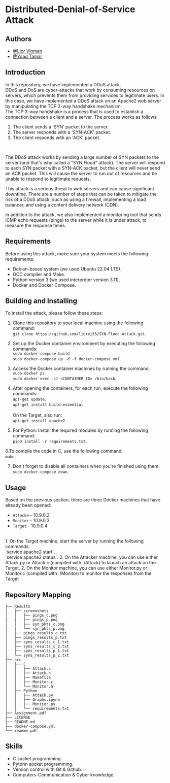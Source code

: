 # Distributed-Denial-of-Service Attack

## Authors
-   <a href="https://github.com/liorvi35">@Lior Vinman<a/>
-   <a href="https://github.com/yoadtamar">@Yoad Tamar<a/>

## Introduction
In this repository, we have implemented a DDoS attack.<br/>DDoS and DoS are cyber-attacks that work by consuming resources on servers, which prevents them from providing services to legitimate users. In this case, we have implemented a DDoS attack on an Apache2 web server by manipulating the TCP 3-way handshake mechanism.<br/>
The TCP 3-way handshake is a process that is used to establish a connection between a client and a server. The process works as follows:<br/>

1. The client sends a 'SYN' packet to the server.
2. The server responds with a 'SYN-ACK' packet.
3. The client responds with an 'ACK' packet.
<br/>
  
The DDoS attack works by sending a large number of SYN packets to the server (and that's why called a "SYN Flood" attack). The server will respond to each SYN packet with a SYN-ACK packet, but the client will never send an ACK packet. This will cause the server to run out of resources and be unable to respond to legitimate requests.<br/>

This attack is a serious threat to web servers and can cause significant downtime. There are a number of steps that can be taken to mitigate the risk of a DDoS attack, such as using a firewall, implementing a load balancer, and using a content delivery network (CDN).<br/>
  
In addition to the attack, we also implemented a monitoring tool that sends ICMP echo requests (pings) to the server while it is under attack, to measure the response times. 

## Requirements
Before using this attack, make sure your system meets the following requirements:

- Debian-based system (we used Ubuntu 22.04 LTS).
- GCC compiler and Make.
- Python version 3 (we used interpreter version 3.11).
- Docker and Docker Compose.
  
## Building and Installing
To install the attack, please follow these steps:

1.  Clone this repository to your local machine using the following command:<br/>`git clone https://github.com/liorvi35/SYN-Flood-Attack.git`.<br/>
  
2. Set up the Docker container environment by executing the following commands:<br/>`sudo docker-compose build`<br/>`sudo docker-compose up -d -f docker-compose.yml`.
  
3. Access the Docker container machines by running the command:<br/>`sudo docker ps`<br/>`sudo docker exec -it <CONTAINER_ID> /bin/bash`.

4. After opening the containers, for each run, execute the following commands:<br/>
`apt-get update`.<br/>
`apt-get install build-essential`.<br/><br/>
On the Target, also run:<br/>
`apt-get install apache2`.

5. For Python: Install the required modules by running the following command:<br/>`pip3 install -r requirements.txt`.

6.To compile the code in C, use the following command:<br/>`make`.
    
7. Don't forget to disable all containers when you're finished using them:<br/>`sudo docker-compose down`.

  
## Usage
Based on the previous section, there are three Docker machines that have already been opened:
  - `Attacke` - 10.9.0.2
  - `Monitor` - 10.9.0.3
  - `Target` - 10.9.0.4
  <br/>
1. On the Target machine, start the server by running the following commands:<br/>
  `service apache2 start`.<br/>
  `service apache2 status`.
2. On the Attacker machine, you can use either Attack.py or Attack.c (compiled with ./Attack) to launch an attack on the Target.
2. On the Monitor machine, you can use either Monitor.py or Monitor.c (compiled with ./Monitor) to monitor the responses from the Target


## Repository Mapping
```
├── Results
│   ├── screenshots
│   │   ├── pings_c.png
|   |   ├── pings_p.png
│   │   ├── syn_pkts_c.png
|   |   └── syn_pkts_p.png
│   ├── pings_results_c.txt
│   ├── pings_results_p.txt
│   ├── syns_results_c_1.txt
│   ├── syns_results_c_2.txt
│   ├── syns_results_p_1.txt
│   └── syns_results_p_2.txt
├── src
│   ├── C
│   │   ├── Attack.c
│   │   ├── Attack.h
│   │   ├── Makefile
│   │   ├── Monitor.c
│   │   └── Monitor.h
│   ├── Python
│   │   ├── Attack.py
│   │   ├── Graphs.ipynb
│   │   ├── Monitor.py
│   │   └── requirements.txt
├── Assignment.pdf
├── LICENSE
├── README.md
├── docker-compose.yml
└── readme.pdf
```

  
## Skills
- C socket programming.
- Pytohn socket programming.
- Version control with Git & Github.
- Computers-Communication & Cyber knowledge.

